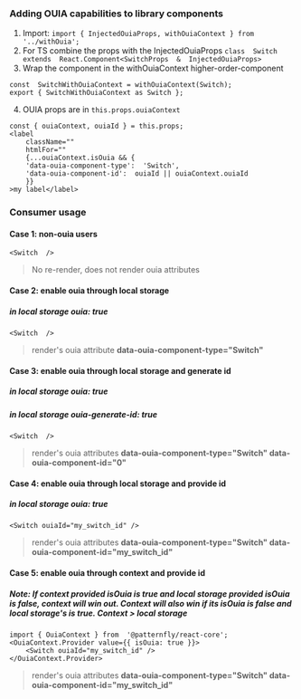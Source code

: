 ### Adding OUIA capabilities to library components

 1. Import: `import { InjectedOuiaProps, withOuiaContext } from  '../withOuia';`
 2. For TS combine the props with the InjectedOuiaProps `class  Switch  extends  React.Component<SwitchProps  &  InjectedOuiaProps>`
 3. Wrap the component in the withOuiaContext higher-order-component
```
const  SwitchWithOuiaContext = withOuiaContext(Switch);
export { SwitchWithOuiaContext as Switch };
```
 4. OUIA props are in `this.props.ouiaContext`
```
const { ouiaContext, ouiaId } = this.props;
<label
	className=""
	htmlFor=""
	{...ouiaContext.isOuia && {
	'data-ouia-component-type':  'Switch',
	'data-ouia-component-id':  ouiaId || ouiaContext.ouiaId
	}}
>my label</label>
```

### Consumer usage
#### Case 1: non-ouia users
```
<Switch  />
```
> No re-render, does not render ouia attributes
#### Case 2: enable ouia through local storage
##### in local storage _ouia: true_
```
<Switch  />
```
> render's ouia attribute **data-ouia-component-type="Switch"**
#### Case 3: enable ouia through local storage and generate id
##### in local storage _ouia: true_
##### in local storage _ouia-generate-id: true_
```
<Switch  />
```
> render's ouia attributes **data-ouia-component-type="Switch" data-ouia-component-id="0"**
#### Case 4: enable ouia through local storage and provide id
##### in local storage _ouia: true_
```
<Switch ouiaId="my_switch_id" />
```
> render's ouia attributes **data-ouia-component-type="Switch" data-ouia-component-id="my_switch_id"**
#### Case 5: enable ouia through context and provide id
##### Note: If context provided _isOuia_ is true and local storage provided _isOuia_ is false, context will win out. Context will also win if its _isOuia_ is false and local storage's is true. Context > local storage
```
import { OuiaContext } from  '@patternfly/react-core';
<OuiaContext.Provider value={{ isOuia: true }}>
	<Switch ouiaId="my_switch_id" />
</OuiaContext.Provider>
```
> render's ouia attributes **data-ouia-component-type="Switch" data-ouia-component-id="my_switch_id"**

